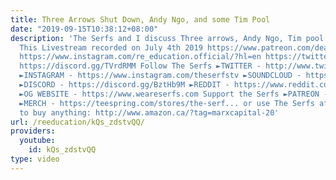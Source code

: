 ```yaml
---
title: Three Arrows Shut Down, Andy Ngo, and some Tim Pool
date: "2019-09-15T10:38:12+08:00"
description: 'The Serfs and I discuss Three arrows, Andy Ngo, Tim pool and other things.
  This Livestream recorded on July 4th 2019 https://www.patreon.com/deadheadanimation
  https://www.instagram.com/re_education.official/?hl=en https://twitter.com/professordarwin
  https://discord.gg/TVrdRMM Follow The Serfs ►TWITTER - http://www.twitter.com/theserfstv
  ►INSTAGRAM - https://www.instagram.com/theserfstv ►SOUNDCLOUD - https://soundcloud.com/theserfstv
  ►DISCORD - https://discord.gg/BztHb9M ►REDDIT - https://www.reddit.com/r/theserfstv
  ►OG WEBSITE - https://www.weareserfs.com Support the Serfs ►PATREON - http://www.patreon.com/theserfs
  ►MERCH - https://teespring.com/stores/the-serf... or use The Serfs affiliate link
  to buy anything: http://www.amazon.ca/?tag=marxcapital-20'
url: /reeducation/kQs_zdstvQQ/
providers:
  youtube:
    id: kQs_zdstvQQ
type: video
---
```

